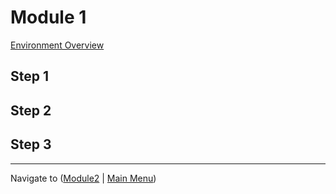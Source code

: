 # Module 1

[Environment Overview](media/Agility%20UDF%20Environment.jpeg)

## Step 1

## Step 2


## Step 3
-------------

Navigate to ([Module2](../module2/readme.md) | [Main Menu](../README.md))
